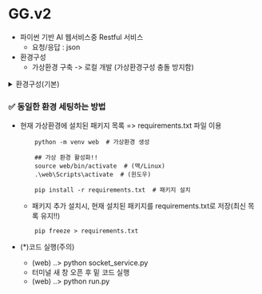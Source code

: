 # GG.v2

- 파이썬 기반 AI 웹서비스중 Restful 서비스
    - 요청/응답 : json
- 환경구성
    - 가상환경 구축 -> 로컬 개발 (가상환경구성 충돌 방지함)

<details>
<summary>환경구성(기본)</summary>

    ```
        # 터미널 오픈 - 가상환경 web 생성
        python -m venv web
        # 가상환경 진입
            ## 윈도우
            . ./web/Scripts/activate
            ## 맥
            source ./web/bin/activate
        # (가상환경명)프럼프트>
        # 패키지 설치
            pip install flask llama-index openai
    ```
</details>

### ✅ 동일한 환경 세팅하는 방법
- 현재 가상환경에 설치된 패키지 목록 => requirements.txt 파일 이용
    ```
        python -m venv web  # 가상환경 생성

        ## 가상 환경 활성화!!
        source web/bin/activate  # (맥/Linux)
        .\web\Scripts\activate  # (윈도우)
        
        pip install -r requirements.txt  # 패키지 설치
    ```

    - 패키지 추가 설치시, 현재 설치된 패키지를 requirements.txt로 저장(최신 목록 유지!!)
    ```
        pip freeze > requirements.txt
    ```


- (*)코드 실행(주의)
    - (web) ..> python socket_service.py
    - 터미널 새 창 오픈 후 밑 코드 실행
    - (web) ..> python run.py